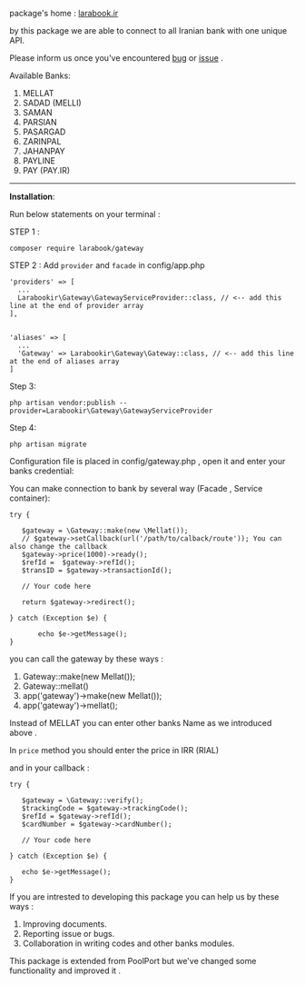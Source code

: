 
package's home : [larabook.ir](http://larabook.ir/اتصال-درگاه-بانک-لاراول/)

by this  package we are able to connect to all Iranian bank with one unique API.

Please inform us once you've encountered [bug](https://github.com/larabook/gateway/issues) or [issue](https://github.com/larabook/gateway/issues)  .

Available Banks:
 1. MELLAT
 2. SADAD (MELLI)
 3. SAMAN
 3. PARSIAN
 4. PASARGAD
 5. ZARINPAL
 6. JAHANPAY
 7. PAYLINE
 8. PAY (PAY.IR)

----------


**Installation**:

Run below statements on your terminal :

STEP 1 :

	composer require larabook/gateway

STEP 2 : Add `provider` and `facade` in config/app.php

	'providers' => [
	  ...
	  Larabookir\Gateway\GatewayServiceProvider::class, // <-- add this line at the end of provider array
	],


	'aliases' => [
	  ...
	  'Gateway' => Larabookir\Gateway\Gateway::class, // <-- add this line at the end of aliases array
	]

Step 3:  

	php artisan vendor:publish --provider=Larabookir\Gateway\GatewayServiceProvider

Step 4:

	php artisan migrate


Configuration file is placed in config/gateway.php , open it and enter your banks credential:

You can make connection to bank by several way (Facade , Service container):

	try {

	   $gateway = \Gateway::make(new \Mellat());
	   // $gateway->setCallback(url('/path/to/calback/route')); You can also change the callback
	   $gateway->price(1000)->ready();
	   $refId =  $gateway->refId();
	   $transID = $gateway->transactionId();

	   // Your code here

	   return $gateway->redirect();

	} catch (Exception $e) {

		   echo $e->getMessage();
	}

you can call the gateway by these ways :
 1. Gateway::make(new Mellat());
 1. Gateway::mellat()
 2. app('gateway')->make(new Mellat());
 3. app('gateway')->mellat();

Instead of MELLAT you can enter other banks Name as we introduced above .

In `price` method you should enter the price in IRR (RIAL)

and in your callback :

	try {

	   $gateway = \Gateway::verify();
	   $trackingCode = $gateway->trackingCode();
	   $refId = $gateway->refId();
	   $cardNumber = $gateway->cardNumber();

	   // Your code here

	} catch (Exception $e) {

	   echo $e->getMessage();
	}  

If you are intrested to developing this package you can help us by these ways :

 1. Improving documents.
 2. Reporting issue or bugs.
 3. Collaboration in writing codes and other banks modules.

This package is extended from PoolPort  but we've changed some functionality and improved it .
